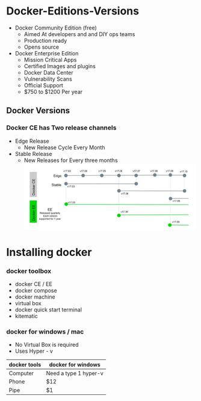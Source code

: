 
# Docker-Editions-Versions

-  Docker Community Edition (free)
   - Aimed At developers and and DIY ops teams
   - Production ready
	- Opens source
-  Docker Enterprise Edition
   - Mission Critical Apps  
   - Certified Images and plugins
   - Docker Data Center
   - Vulnerability Scans
   - Official Support
   -  $750 to $1200 Per year

## Docker Versions
### Docker CE has Two release channels
- Edge Release
	- New Release Cycle Every Month
- Stable Release
	- New Releases for Every three months
![Version Chart](https://github.com/venu-shastri/dockerknowledge/blob/master/images.JPG)

# Installing docker
### docker toolbox
- docker CE / EE
- docker compose
- docker machine
- virtual box
- docker quick start terminal
- kitematic
### docker for windows / mac
- No Virtual Box is required
- Uses Hyper - v

docker tools      | docker for windows 
 -------- | ---
 Computer | Need a type 1 hyper-v
 Phone | $12  
 Pipe | $1
<!--stackedit_data:
eyJoaXN0b3J5IjpbLTI4OTI0NzY0MCwtMjA2NjQ4MTA2NCwxNz
IzNzM1MDc2LC0xMjY2OTIzODAzLDE5MTk4NTI3NDUsMTE3MzE2
MTk3MV19
-->